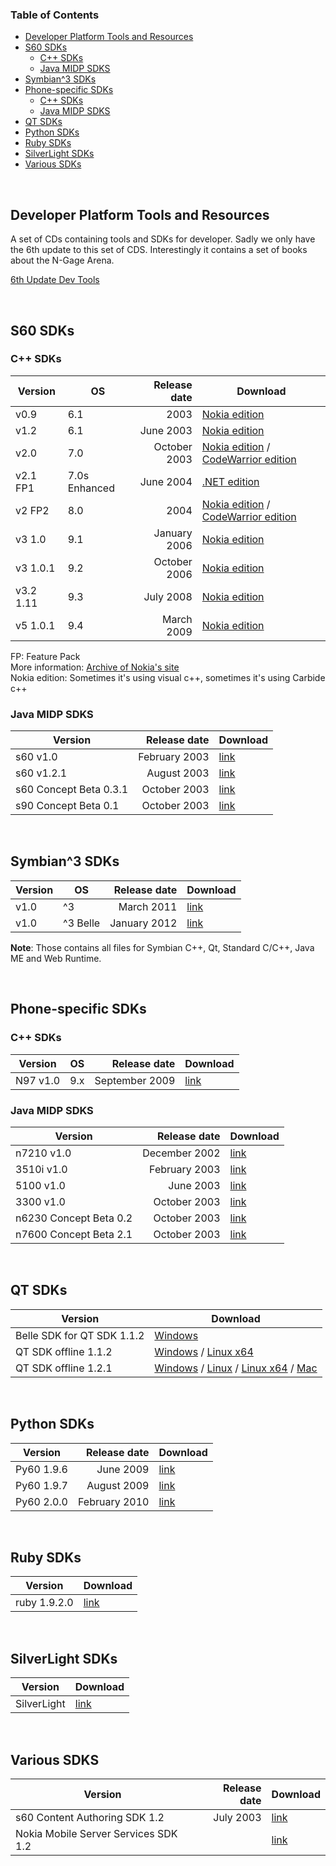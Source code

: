 ### Table of Contents		

<div id="tocs">

* [Developer Platform Tools and Resources](#developer-platform-tools-and-resources)		
* [S60 SDKs](#s60-sdks)		
  * [C++ SDKs](#c-sdks)		
  * [Java MIDP SDKS](#java-midp-sdks)  	
* [Symbian^3 SDKs](symbian3-sdks)	  
* [Phone-specific SDKs](#phone-specific-sdks)		
  * [C++ SDKs](#c-sdks-1)		
  * [Java MIDP SDKS](#java-midp-sdks-1)		
* [QT SDKs](#qt-sdks)
* [Python SDKs](#python-sdks)
* [Ruby SDKs](#ruby-sdks)
* [SilverLight SDKs](#silverlight-sdks)
* [Various SDKs](#various-sdks)

</div>

<br>

## Developer Platform Tools and Resources

A set of CDs containing tools and SDKs for developer. Sadly we only have the 6th update to this set of CDS. Interestingly it contains a set of books about the N-Gage Arena.

[6th Update Dev Tools](https://mega.nz/#!PxhA3JzT!RC1bXMbIvFsO3qeee2F22f5cvJLywUsn1uN3sKAa0pc)

<br>

## S60 SDKs

### C++ SDKs

| Version   | OS            | Release date  | Download |
|-----------|---------------|--------------:|----------|
| v0.9      | 6.1           | 2003          | [Nokia edition](http://www.mediafire.com/download/18n6wo75k0svknt/_s60+0.9+sdk.zip) | 
| v1.2      | 6.1           | June 2003     | [Nokia edition](https://mega.nz/#!Tw4V3ILJ!hLaHP33Yt6X2W0wOrIRoHYmBwAtkYWfDIqk5H3Fj6xk) |
| v2.0      | 7.0           | October 2003     | [Nokia edition](https://mega.nz/#!u9dVmQDJ!34pWgQznbgcI93BiNE9yxA8tLjr7jNBuirCGNMp0GGg) / [CodeWarrior edition](https://mega.nz/#!H1NQFQbA!AyU-V09H0_Gfsnc9tprnLZHrInbA3Yq5-LXD4jE5UjU) |
| v2.1 FP1  | 7.0s Enhanced | June 2004     | [.NET edition](http://www.mediafire.com/download/87ul661njioxzx7/S60_SDK_2_1_NET.zip) | 
| v2 FP2    | 8.0           | 2004          | [Nokia edition](http://www.mediafire.com/download/6ktbu177ehnfi8m/s60_2nd_fp2_sdk_msb.zip) / [CodeWarrior edition](https://mega.co.nz/#!dRZC1QDQ!jkjYA5aMv8uPc3H7gR37XLbkD_Istm62skstwzIiPec) |
| v3 1.0    | 9.1           | January 2006  | [Nokia edition](http://www.mediafire.com/download/kc94rnlrrs1wh90/S60_3rd_SDK_v1.0.zip) | 
| v3 1.0.1  | 9.2           | October 2006  | [Nokia edition](http://www.mediafire.com/download/9uc7fjb2ynmxlud/s60v3.1_SDK.zip) | 
| v3.2 1.11 | 9.3           | July 2008     | [Nokia edition](https://mega.nz/#!34lDkYiI!6N7vzXNWNKwizi6o7ZEfWSVFLTK442kOaE8ig6M1orA) | 
| v5 1.0.1  | 9.4           | March 2009    | [Nokia edition](http://www.mediafire.com/download/mbahmx9nyry45vj/S60_5th_SDK_ASP_v1.0.1.zip) |

FP: Feature Pack  
More information: [Archive of Nokia's site](http://web.archive.org/web/20050828073141/http://www.symbian.com/developer/sdks.asp)  
Nokia edition: Sometimes it's using visual c++, sometimes it's using Carbide c++

### Java MIDP SDKS

| Version    | Release date  | Download |
|------------|--------------:|----------|
| s60 v1.0   | February 2003 | [link](https://mega.nz/#!TsUwSDID!NhCQDqF-rLTQAj4mLRl_VfwSa1oI2pYet2nE3UvM38c) |
| s60 v1.2.1 | August 2003   | [link](https://mega.nz/#!X41j1bLS!dSXAIXpADo0tn6vSqJ07awC2IXfbxQtuj1nC9HrSCD4) |
| s60 Concept Beta 0.3.1 | October 2003   | [link](https://mega.nz/#!DxN23a6Q!uCcIl3899FWsC8jEa4aYgG9RQHpg5ocav-4KmZj6SOE) |
| s90 Concept Beta 0.1   | October 2003   | [link](https://mega.nz/#!7xM0HK6B!j8rViLGum8QBaGPOpZuKKCyVKyhPElWa6Da2UYlSC8I) |

<br>

## Symbian^3 SDKs


| Version    | OS            | Release date  | Download |
|------------|---------------|--------------:|----------|
| v1.0       | ^3            | March 2011    | [link](https://mega.nz/#!X5thgBwC!7zDVy5EkFK_HRKW8fQ3zOuTTz_g08SRkt_-V8cVLSdg) |
| v1.0       | ^3 Belle      | January 2012  | [link](https://mega.nz/#!D5tlhSoD!Gvd4j9w_ike4ufWgzzRTuSDz53XRjMtSVwGe72RkiS4) |

**Note**: Those contains all files for Symbian C++, Qt, Standard C/C++, Java ME and Web Runtime.

<br>

## Phone-specific SDKs

### C++ SDKs

| Version    | OS            | Release date  | Download |
|------------|---------------|--------------:|----------|
| N97 v1.0   | 9.x           | September 2009| [link](https://mega.nz/#!Sp0DGArA!WyWyK6icx84plaYJqZAKSJt3_jSwY6PbRnwpvTHU8VE) |

### Java MIDP SDKS

| Version    | Release date  | Download |
|------------|--------------:|----------|
| n7210 v1.0   | December 2002   | [link](https://mega.nz/#!7tFHHIgT!5-jgcGNNAy1LJxdZRufPA3XH5qDsU8XJKQqyKzXuebM) |
| 3510i v1.0   | February 2003   | [link](https://mega.nz/#!61lgTT5J!M2L2Mn524RbY_6dOQJvGO6XrX43wKztQMd4QJcskO4E) |
| 5100 v1.0 | June 2003   | [link](https://mega.nz/#!a5UXzT4I!WHQwZGlPLODVGC5iIxg8l6Fm1_dQ8UbGwe_-hOrxOQc) |
| 3300 v1.0 | October 2003   | [link](https://mega.nz/#!jxdEQZoJ!t4xlZz2PGJzXxAPUDxDp41e8rT7lzppfvCmnFUS1-uc) |
| n6230 Concept Beta 0.2   | October 2003   | [link](https://mega.nz/#!jlEFkIiZ!aVtbUZASwKphTtILYnqm_18msGj8jNrns_IsKjbA-bw) |
| n7600 Concept Beta 2.1   | October 2003   | [link](https://mega.nz/#!yp0BiSiZ!9N5xP3pfvw7vcJNS7-0Tc08kBnwVODEbkWRFFGz43pM) |

<br>

## QT SDKs

| Version                | Download |
|------------------------|----------|
| Belle SDK for QT SDK 1.1.2   | [Windows](https://mega.nz/#!e4l13ZiY!OfoRebQTVHh7K0b-YjHe-rwynpkaE5uM8TS0-QZWaAg) |
| QT SDK offline 1.1.2   | [Windows](https://mega.nz/#!3tsRDIoC!H3DM4tmChM-XQ1dMUSOnZ46wCaJsskfgXQrHazQBTp8) / [Linux x64](https://mega.nz/#!ax1HEABA!SLWZ_7Lg1_IFnF6ktJAOCjSwOY22buAGWHjEDYE260Y) |
| QT SDK offline 1.2.1   | [Windows](https://mega.nz/#!Kok32TSS!7Q_EErtjG8BmD0uhep3yt8m9UpfkUoLkwyWvyI6IVyg) / [Linux](https://mega.nz/#!uhdH3ZwY!0pesddzT0JLfUFdnVtGIjgBT8pI5K3WYDqOskFJHuQA) / [Linux x64](https://mega.nz/#!alk3RTRQ!ra5IDnayuSsdnSWruuxkviG-QoYvNT0S4ejwQALAlJ8) / [Mac](https://mega.nz/#!SolWVALJ!uOs2SbPrcRF-5U84mlTIzYQ8Ys1TGsT92X-vYV132qU) |

<br>

## Python SDKs

| Version    | Release date  | Download |
|------------|--------------:|----------|
| Py60 1.9.6 |      June 2009| [link](https://mega.nz/#!fsVW2ZaR!jXqGhUT_LZQlXcnubqidsNBr_5vkU38X9TOZtUEWwXo) |
| Py60 1.9.7 |    August 2009| [link](https://mega.nz/#!f4dAmDTJ!6qltk2MIh_S07WmZO7NqNSalaaYLtkZAXpEg_v0LZWs) |
| Py60 2.0.0 |  February 2010| [link](https://mega.nz/#!r9N0kLIL!fW5u-eUdWR_j_SxscNIzoMYRKtWIp_z3KjQSboKOQHY) |

<br>

## Ruby SDKs

| Version      | Download |
|--------------|----------|
| ruby 1.9.2.0 | [link](https://mega.nz/#!TsM1CZJA!K71p63AVWTwZW_FRoagRLbiuTBnOnS3iabbVmDqdrqg) |

<br>

## SilverLight SDKs

| Version      | Download |
|--------------|----------|
| SilverLight | [link](https://mega.nz/#!StE0QIZI!Ib6RLd9718zsPvVwAp6kTCyQcK8WPKdZ6JZ5ML6Fawo) |

<br>

## Various SDKS

| Version    | Release date  | Download |
|------------|--------------:|----------|
| s60 Content Authoring SDK 1.2 | July 2003 | [link](https://mega.nz/#!i1FwnJzS!3-RYBCVkFoxQyQ6DooJLuDzJO332TvjrfZJqqibuQXk) |
| Nokia Mobile Server Services SDK 1.2 | | [link](https://mega.nz/#!S58yGLJY!_M3hiFYEbmU6LoJug3bJrwwUOg8FnuTOp7PgtIex_fA) |
